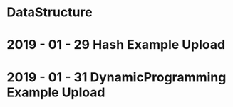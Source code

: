 # DataStructure 
# 2019 - 01 - 29 Hash Example Upload
# 2019 - 01 - 31 DynamicProgramming Example Upload
